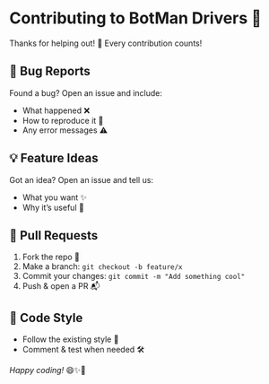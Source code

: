 # Contributing to BotMan Drivers 🤖

Thanks for helping out! 🎉 Every contribution counts!

## 🐞 Bug Reports
Found a bug? Open an issue and include:
- What happened ❌
- How to reproduce it 🔄
- Any error messages ⚠️

## 💡 Feature Ideas
Got an idea? Open an issue and tell us:
- What you want ✨
- Why it’s useful 🎯

## 🚀 Pull Requests
1. Fork the repo 🍴 
2. Make a branch: `git checkout -b feature/x`
3. Commit your changes: `git commit -m "Add something cool"`
4. Push & open a PR 📬

## 📝 Code Style
- Follow the existing style 🎨
- Comment & test when needed 🛠️

_Happy coding!_ 😄✨🚀
